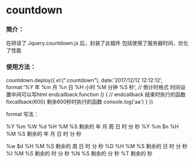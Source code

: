 # countdown
### 简介：
在研读了 Jquery.countdown.js 后，封装了此插件
包括使用了服务器时间，优化了性能

### 使用方法：

countdown.deploy({
    $el:$(".countdown"),
    date:'2017/12/12 12:12:12',
    format:'%Y 年 %m 月 %n 日 %H 小时 %M 分钟 %S 秒',       // 倒计时格式 时间设置中间可以写html
    endcallback:function () {           // endcallback 结束时执行的函数  fixcallback(600) 剩余600秒时执行的函数
        console.log('aa')
    }
})



format 写法：

 %Y %m %W %d %H %M %S   剩余的 年 月 周 日 时 分 秒
 %Y %m $n %H %M %S   剩余的 年 月 日 时 分 秒


 %w $d %H %M %S   剩余的 周 日 时 分 秒
 %D %H %M %S   剩余的 日 时 分 秒
 %I %M %S   剩余的 时 分 秒
 %N %S   剩余的 分 秒
 %T    剩余的 秒



